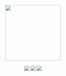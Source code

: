 <div align="center">
  <a href="https://github.com/luizclaudiomoreira">
    <img height="180em" src="https://github-readme-stats.vercel.app/api?username=luizclaudiomoreira&show_icons=true&theme=dracula&include_all_commits=true&count_private=true&hide_border=true"/>
  </a>
  <!--br />
  <a href="https://github.com/luizclaudiomoreira">
    <img height="180em" src="https://github-readme-stats.vercel.app/api/top-langs/?username=luizclaudiomoreira&layout=compact&theme=dracula&hide_border=true"/>
  </a-->
</div>

<br />

<div align="center" />
  <a href="https://youtube.com/c/LuizClaudioMoreira" target="_blank"><img src="https://img.shields.io/badge/YouTube-CD201F?style=for-the-badge&logo=youtube&logoColor=white" target="_blank"></a>
  <a href="https://twitter.com/luizclaudiom" target="_blank"><img src="https://img.shields.io/badge/Twitter-1DA1F2?style=for-the-badge&logo=twitter&logoColor=white" target="_blank"></a> 
  <a href="https://instagram.com/luizclaudiomoreira" target="_blank"><img src="https://img.shields.io/badge/Instagram-8134AF?style=for-the-badge&logo=instagram&logoColor=white" target="_blank"></a>
</div>


<!--
**luizclaudiomoreira/luizclaudiomoreira** is a ✨ _special_ ✨ repository because its `README.md` (this file) appears on your GitHub profile.

Here are some ideas to get you started:

- 🔭 I’m currently working on ...
- 🌱 I’m currently learning ...
- 👯 I’m looking to collaborate on ...
- 🤔 I’m looking for help with ...
- 💬 Ask me about ...
- 📫 How to reach me: ...
- 😄 Pronouns: ...
- ⚡ Fun fact: ...
-->
